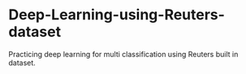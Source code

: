 # Deep-Learning-using-Reuters-dataset
Practicing deep learning for multi classification using Reuters built in dataset.
